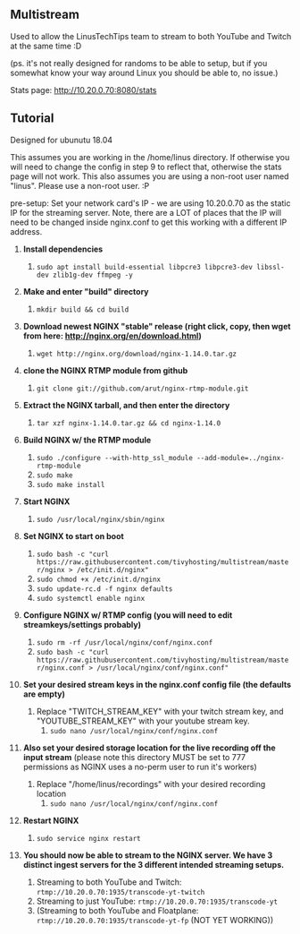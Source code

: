 Multistream
-----------------



Used to allow the LinusTechTips team to stream to both YouTube and Twitch at the same time :D

(ps. it's not really designed for randoms to be able to setup, but if you somewhat know your way around Linux you should be able to, no issue.)


Stats page: http://10.20.0.70:8080/stats

Tutorial
-------------------

Designed for ubunutu 18.04

This assumes you are working in the /home/linus directory. If otherwise you will need to change the config in step 9 to reflect that, otherwise the stats page will not work. This also assumes you are using a non-root user named "linus". Please use a non-root user. :P

pre-setup: Set your network card's IP - we are using 10.20.0.70 as the static IP for the streaming server. Note, there are a LOT of places that the IP will need to be changed inside nginx.conf to get this working with a different IP address.



1. **Install dependencies**
	1. `sudo apt install build-essential libpcre3 libpcre3-dev libssl-dev zlib1g-dev ffmpeg -y`
1. **Make and enter "build" directory**
	1. `mkdir build && cd build`


1. **Download newest NGINX "stable" release (right click, copy, then wget from here: http://nginx.org/en/download.html)**
	1. `wget http://nginx.org/download/nginx-1.14.0.tar.gz`


1. **clone the NGINX RTMP module from github**
	1. `git clone git://github.com/arut/nginx-rtmp-module.git`


1. **Extract the NGINX tarball, and then enter the directory**
	1. `tar xzf nginx-1.14.0.tar.gz && cd nginx-1.14.0`


1. **Build NGINX w/ the RTMP module**
	1. `sudo ./configure --with-http_ssl_module --add-module=../nginx-rtmp-module`
	1. `sudo make`
	1. `sudo make install`


1. **Start NGINX**
	1. `sudo /usr/local/nginx/sbin/nginx`


1. **Set NGINX to start on boot**
	1. `sudo bash -c "curl https://raw.githubusercontent.com/tivyhosting/multistream/master/nginx > /etc/init.d/nginx"`
	1. `sudo chmod +x /etc/init.d/nginx`
	1. `sudo update-rc.d -f nginx defaults`
	1. `sudo systemctl enable nginx`


1. **Configure NGINX w/ RTMP config (you will need to edit streamkeys/settings probably)**
	1. `sudo rm -rf /usr/local/nginx/conf/nginx.conf`
	1. `sudo bash -c "curl https://raw.githubusercontent.com/tivyhosting/multistream/master/nginx.conf > /usr/local/nginx/conf/nginx.conf"`


1. **Set your desired stream keys in the nginx.conf config file (the defaults are empty)**
	1. Replace "TWITCH_STREAM_KEY" with your twitch stream key, and "YOUTUBE_STREAM_KEY" with your youtube stream key.
		1. `sudo nano /usr/local/nginx/conf/nginx.conf`
	

1. **Also set your desired storage location for the live recording off the input stream** (please note this directory MUST be set to 777 permissions as NGINX uses a no-perm user to run it's workers)
	1. Replace "/home/linus/recordings" with your desired recording location
		1. `sudo nano /usr/local/nginx/conf/nginx.conf`


1. **Restart NGINX**
	1. `sudo service nginx restart`


1.  **You should now be able to stream to the NGINX server. We have 3 distinct ingest servers for the 3 different intended streaming setups.**
	1. Streaming to both YouTube and Twitch: `rtmp://10.20.0.70:1935/transcode-yt-twitch`
	1. Streaming to just YouTube: `rtmp://10.20.0.70:1935/transcode-yt`
	1. (Streaming to both YouTube and Floatplane: `rtmp://10.20.0.70:1935/transcode-yt-fp` (NOT YET WORKING))
